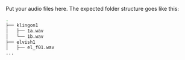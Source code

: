 Put your audio files here. The expected folder structure goes like this:

```sh
.
├── klingon1
│   ├── 1a.wav
│   └── 1b.wav
├── elvish1
│   ├── el_f01.wav
...
```
